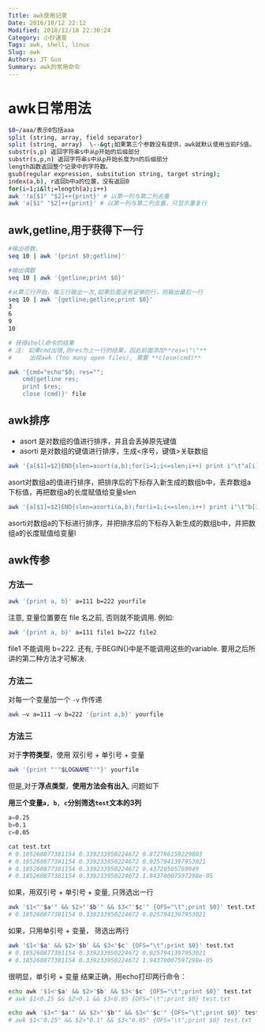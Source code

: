 ```yaml
---
Title: awk使用记录
Date: 2016/10/12 22:12
Modified: 2018/12/18 22:30:24
Category: 小抄速查
Tags: awk, shell, linux
Slug: awk
Authors: JT Guo
Summary: awk的常用命令
---
```

# awk日常用法

```sh
$0~/aaa/表示0包括aaa
split (string, array, field separator)
split (string, array)  \--&gt;如果第三个参数没有提供，awk就默认使用当前FS值。
substr(s,p) 返回字符串s中从p开始的后缀部分
substr(s,p,n) 返回字符串s中从p开始长度为n的后缀部分
length函数返回整个记录中的字符数。
gsub(regular expression, subsitution string, target string);
index(a,b), r返回b中a的位置，没有返回0
for(i=1;i&lt;=length(a);i++)
awk '!a[$1" "$2]++{print}' # 以第一列与第二列去重
awk 'a[$1" "$2]++{print}' # 以第一列与第二列去重，只显示重复行
```

## awk,getline,用于获得下一行

```sh
#输出奇数，
seq 10 | awk '{print $0;getline}'

#输出偶数
seq 10 | awk '{getline;print $0}'

#从第三行开始，每三行输出一次,如果后面没有足够的行，则输出最后一行
seq 10 | awk '{getline;getline;print $0}'
3
6
9
10

# 获得shell命令的结果
# 注: 如果cmd出错,则res为上一行的结果，因此前面添加**res=\"\"**
#     出现awk (Too many open files), 需要 **close(cmd)**

awk '{cmd="echo"$0; res="";
    cmd|getline res;
    print $res;
    close (cmd)}' file
```

## awk排序

* asort  是对数组的值进行排序，并且会丢掉原先键值
* asorti 是对数组的键值进行排序，生成<序号，键值>关联数组

```sh
awk '{a[$1]=$2}END{slen=asort(a,b);for(i=1;i<=slen;i++) print i"\t"a[i]"\t"b[i]}' test
```

asort对数组a的值进行排序，把排序后的下标存入新生成的数组b中，丢弃数组a下标值，再把数组a的长度赋值给变量slen

```sh
awk '{a[$1]=$2}END{slen=asorti(a,b);for(i=1;i<=slen;i++) print i"\t"b[i]"\t"a[b[i]]}' test
```

asorti对数组a的下标进行排序，并把排序后的下标存入新生成的数组b中，并把数组a的长度赋值给变量l

## awk传参

### 方法一

```sh
awk '{print a, b}' a=111 b=222 yourfile
```

注意, 变量位置要在 file 名之前, 否则就不能调用. 例如:

```sh
awk '{print a, b}' a=111 file1 b=222 file2
```

file1 不能调用 b=222.
还有, 于BEGIN{}中是不能调用这些的variable.
要用之后所讲的第二种方法才可解决.

### 方法二

对每一个变量加一个 `-v` 作传递

```sh
awk –v a=111 –v b=222 '{print a,b}' yourfile
```

### 方法三

对于**字符类型**，使用 双引号 + 单引号 + 变量

```sh
awk '{print "'"$LOGNAME"'"}' yourfile
```

但是,对于**浮点类型**，**使用方法会有出入**, 问题如下

**用三个变量`a, b, c`分别筛选`test`文本的3列**

```sh
a=0.25
b=0.1
c=0.05

cat test.txt
# 0.185260877381154 0.339233950224672 0.872786159229803
# 0.185260877381154 0.339233950224672 0.0257941397953021
# 0.185260877381154 0.339233950224672 0.43720505769949
# 0.185260877381154 0.339233950224672 1.94370007597298e-05
```

如果，用双引号 + 单引号 + 变量, 只筛选出一行

```sh
awk '$1<"'$a'" && $2>"'$b'" && $3<"'$c'" {OFS="\t";print $0}' test.txt
# 0.185260877381154 0.339233950224672 0.0257941397953021
```

如果，只用单引号 + 变量， 筛选出两行

```sh
awk '$1<'$a' && $2>'$b' && $3<'$c' {OFS="\t";print $0}' test.txt
# 0.185260877381154 0.339233950224672 0.0257941397953021
# 0.185260877381154 0.339233950224672 1.94370007597298e-05
```

很明显，单引号 + 变量 结果正确，用echo打印两行命令：

```sh
echo awk '$1<'$a' && $2>'$b' && $3<'$c' {OFS="\t";print $0}' test.txt
# awk $1<0.25 && $2>0.1 && $3<0.05 {OFS="\t";print $0} test.txt

echo awk '$1<"'$a'" && $2>"'$b'" && $3<"'$c'" {OFS="\t";print $0}' test.txt
# awk $1<"0.25" && $2>"0.1" && $3<"0.05" {OFS="\t";print $0} test.txt
```
